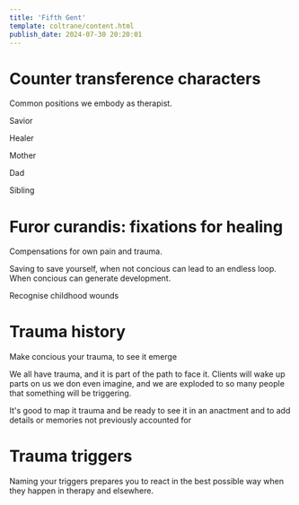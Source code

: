 ```yaml
---
title: 'Fifth Gent'
template: coltrane/content.html
publish_date: 2024-07-30 20:20:01
---
```


# Counter transference characters

Common positions we embody as therapist.

Savior

Healer 

Mother

Dad

Sibling


# Furor curandis: fixations for healing

Compensations for own pain and trauma.

Saving to save yourself, when not concious can lead to an endless loop. When concious can generate development.

Recognise childhood wounds


# Trauma history

Make concious your trauma, to see it emerge

We all have trauma, and it is part of the path to face it. Clients will wake up parts on us we don even imagine, and we are exploded to so many people that something will be triggering.

It's good to map it trauma and be ready to see it in an anactment and to add details or memories not previously accounted for



# Trauma triggers

Naming your triggers prepares you to react in the best possible way when they happen in therapy and elsewhere.